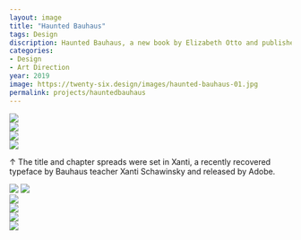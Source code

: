 ```yaml
---
layout: image
title: "Haunted Bauhaus"
tags: Design
discription: Haunted Bauhaus, a new book by Elizabeth Otto and published by MIT Press, ia an investigation of the irrational and the unconventional currents swirling behind the Bauhaus's signature sleek surfaces and austere structures. I designed the entire book, working closely with the author on this illustrated and fascinating new history of the Bauhaus.
categories:
- Design
- Art Direction
year: 2019
image: https://twenty-six.design/images/haunted-bauhaus-01.jpg
permalink: projects/hauntedbauhaus
---
```


<img src="https://twenty-six.design/images/haunted-bauhaus-hero.jpg">

<div class="images-left"><img src="https://twenty-six.design/images/haunted-bauhaus-01.jpg"></div>
<div class="images-right"><img src="https://twenty-six.design/images/haunted-bauhaus-02.jpg"></div>

<img src="https://twenty-six.design/images/haunted-bauhaus-07.jpg">
<div class="images-right"><p>&uarr; The title and chapter spreads were set in Xanti, a recently recovered typeface by Bauhaus teacher Xanti Schawinsky and released by Adobe.</p></div>
<section class="clear"></section>

<img src="https://twenty-six.design/images/haunted-bauhaus-04.jpg">
<img src="https://twenty-six.design/images/haunted-bauhaus-05.jpg">

<div class="images-left"><img src="https://twenty-six.design/images/haunted-bauhaus-06.jpg"></div>
<div class="images-right"><img src="https://twenty-six.design/images/haunted-bauhaus-03.jpg">
</div>
<div class="images-left"><img src="https://twenty-six.design/images/haunted-bauhaus-09.jpg"></div>
<div class="images-right"><img src="https://twenty-six.design/images/haunted-bauhaus-08.jpg">
</div>


